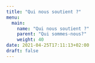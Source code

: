 ```yaml
---
title: "Qui nous soutient ?"
menu:
  main:
    name: "Qui nous soutient ?"
    parent: "Qui sommes-nous?"
    weight: 40
date: 2021-04-25T17:11:13+02:00
draft: false
---
```


